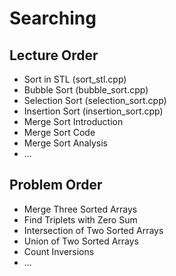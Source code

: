 # Searching
## Lecture Order
- Sort in STL (sort_stl.cpp)
- Bubble Sort (bubble_sort.cpp)
- Selection Sort (selection_sort.cpp)
- Insertion Sort (insertion_sort.cpp)
- Merge Sort Introduction
- Merge Sort Code
- Merge Sort Analysis
- ...

## Problem Order
- Merge Three Sorted Arrays
- Find Triplets with Zero Sum
- Intersection of Two Sorted Arrays
- Union of Two Sorted Arrays
- Count Inversions
- ...
